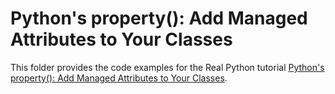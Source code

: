 # Python's property(): Add Managed Attributes to Your Classes

This folder provides the code examples for the Real Python tutorial [Python's property(): Add Managed Attributes to Your Classes](https://realpython.com/python-property/).
